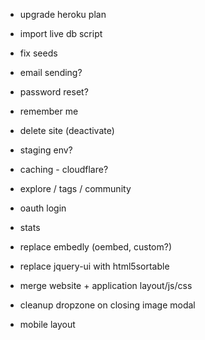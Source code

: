 

- upgrade heroku plan
- import live db script
- fix seeds
- email sending?

- password reset?
- remember me
- delete site (deactivate)
- staging env?
- caching - cloudflare?
- explore / tags / community
- oauth login
- stats
- replace embedly (oembed, custom?)
- replace jquery-ui with html5sortable
- merge website + application layout/js/css
- cleanup dropzone on closing image modal
- mobile layout
